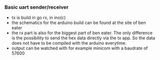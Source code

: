 ### Basic uart sender/receiver
- tx is build in go rx, in ino(c)
- the schematics for the arduino build can be found at the site of ben eater
- the rx part is also for the biggest part of ben eater. The only difference is the possibility to send the hex data directly via the tx app. So the data does not have to be compiled with the arduino everytime.
- output can be watched with for example minicom with a baudrate of 57600
